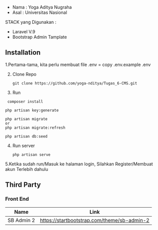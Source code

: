 - Nama : Yoga Aditya Nugraha 
- Asal : Universitas Nasional

STACK yang Digunakan :

- Laravel V.9 
- Bootstrap Admin Tamplate

## Installation
1.Pertama-tama, kita perlu membuat file .env = copy .env.example .env

2. Clone Repo
    ```console
    git clone https://github.com/yoga-nditya/Tugas_6-CMS.git
    ```

3. Run
 ```console
  composer install
   ```
   ```console
   php artisan key:generate
   ```
   ```console
   php artisan migrate
   or
   php artisan migrate:refresh
   ```
   ```console
   php artisan db:seed
   ```

4. Run server
   ```console
   php artisan serve
   ```
   
5.Ketika sudah run/Masuk ke halaman login, Silahkan Register/Membuat akun Terlebih dahulu 

## Third Party
### Front End
| Name       | Link                                          |
| ---------- | --------------------------------------------- |
| SB Admin 2 | <https://startbootstrap.com/theme/sb-admin-2> |
